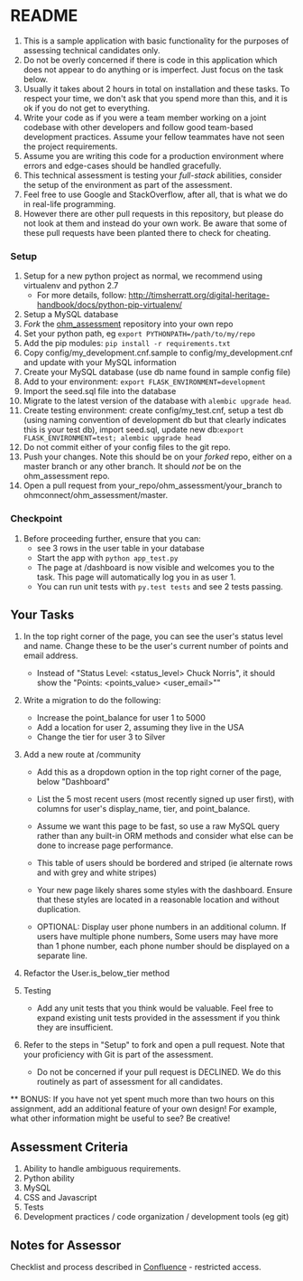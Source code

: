 # README #
1. This is a sample application with basic functionality for the purposes of assessing technical candidates only.
2. Do not be overly concerned if there is code in this application which does not appear to do anything or is imperfect. Just focus on the task below.
3. Usually it takes about 2 hours in total on installation and these tasks. To respect your time, we don't ask that you spend more than this, and it is ok if you do not get to everything.
4. Write your code as if you were a team member working on a joint codebase with other developers and follow good team-based development practices.  Assume your fellow teammates have not seen the project requirements.  
5. Assume you are writing this code for a production environment where errors and edge-cases should be handled gracefully.  
6. This technical assessment is testing your *full-stack* abilities, consider the setup of the environment as part of the assessment.
7. Feel free to use Google and StackOverflow, after all, that is what we do in real-life programming.
8. However there are other pull requests in this repository, but please do not look at them and instead do your own work. Be aware that some of these pull requests have been planted there to check for cheating.   

### Setup ###
1. Setup for a new python project as normal, we recommend using virtualenv and python 2.7
    * For more details, follow: http://timsherratt.org/digital-heritage-handbook/docs/python-pip-virtualenv/
2. Setup a MySQL database
3. *Fork* the [ohm_assessment](https://github.com/ohmconnect/ohm_assessment) repository into your own repo
4. Set your python path, eg `export PYTHONPATH=/path/to/my/repo`
5. Add the pip modules: `pip install -r requirements.txt`
6. Copy config/my_development.cnf.sample to config/my_development.cnf and update with your MySQL information
7. Create your MySQL database (use db name found in sample config file)
8. Add to your environment: `export FLASK_ENVIRONMENT=development`
9. Import the seed.sql file into the database
10. Migrate to the latest version of the database with `alembic upgrade head`.
10. Create testing environment: create config/my_test.cnf, setup a test db (using naming convention of development db but that clearly indicates this is your test db), import seed.sql, update new db:`export FLASK_ENVIRONMENT=test; alembic upgrade head`
11. Do not commit either of your config files to the git repo.
12. Push your changes. Note this should be on your *forked* repo, either on a master branch or any other branch. It should *not* be on the ohm_assessment repo.
13. Open a pull request from your_repo/ohm_assessment/your_branch to ohmconnect/ohm_assessment/master. 

### Checkpoint ###
1. Before proceeding further, ensure that you can:
    * see 3 rows in the user table in your database
    * Start the app with `python app_test.py`
    * The page at /dashboard is now visible and welcomes you to the task. This page will automatically log you in as user 1.
    * You can run unit tests with `py.test tests` and see 2 tests passing.

## Your Tasks ##
1. In the top right corner of the page, you can see the user's status level and name.  Change these to be the user's current number of points and email address.
    * Instead of "Status Level: <status_level> Chuck Norris", it should show the "Points: <points_value> <user_email>""

2. Write a migration to do the following:
    * Increase the point_balance for user 1 to 5000
    * Add a location for user 2, assuming they live in the USA
    * Change the tier for user 3 to Silver

3. Add a new route at /community
    * Add this as a dropdown option in the top right corner of the page, below "Dashboard"
    * List the 5 most recent users (most recently signed up user first), with columns for user's display_name, tier, and point_balance.
    * Assume we want this page to be fast, so use a raw MySQL query rather than any built-in ORM methods and consider what else can be done to increase page performance. 
    * This table of users should be bordered and striped (ie alternate rows and with grey and white stripes)
    * Your new page likely shares some styles with the dashboard. Ensure that these styles are located in a reasonable location and without duplication.
    
    * OPTIONAL: Display user phone numbers in an additional column. If users have multiple phone numbers, Some users may have more than 1 phone number, each phone number should be displayed on a separate line.
    
4. Refactor the User.is_below_tier method

5. Testing
    * Add any unit tests that you think would be valuable. Feel free to expand existing unit tests provided in the assessment if you think they are insufficient.

6. Refer to the steps in "Setup" to fork and open a pull request. Note that your proficiency with Git is part of the assessment.
    * Do not be concerned if your pull request is DECLINED. We do this routinely as part of assessment for all candidates.

** BONUS: If you have not yet spent much more than two hours on this assignment, add an additional feature of your own design!
For example, what other information might be useful to see? Be creative!

## Assessment Criteria ##
1. Ability to handle ambiguous requirements.
2. Python ability
3. MySQL
4. CSS and Javascript
5. Tests 
6. Development practices / code organization / development tools (eg git)

## Notes for Assessor ##
Checklist and process described in [Confluence](https://ohmconnect.atlassian.net/wiki/spaces/OH/pages/28737540/Programming+Test) - restricted access.

